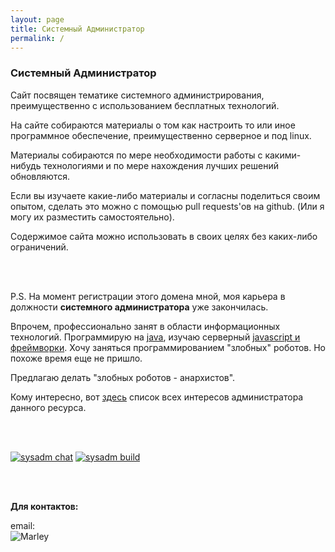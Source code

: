 ```yaml
---
layout: page
title: Системный Администратор
permalink: /
---
```


### Системный Администратор

Сайт посвящен тематике системного администрирования, преимущественно с использованием бесплатных технологий.

На сайте собираются материалы о том как настроить то или иное программное обеспечение, преимущественно серверное и под linux.


Материалы собираются по мере необходимости работы с какими-нибудь технологиями и по мере нахождения лучших решений обновляются.

Если вы изучаете какие-либо материалы и согласны поделиться своим опытом, сделать это можно с помощью pull requests'ов на github. (Или я могу их разместить самостоятельно).

Содержимое сайта можно использовать в своих целях без каких-либо ограничений.


<br/>



<br/>

P.S. На момент регистрации этого домена мной, моя карьера в должности **системного администратора** уже закончилась.

Впрочем, профессионально занят в области информационных технологий. Программирую на <a href="//javadev.org/">java</a>, изучаю серверный <a href="//jsdev.org/">javascript и фреймворки</a>. Хочу заняться программированием "злобных" роботов. Но похоже время еще не пришло.

Предлагаю делать "злобных роботов - анархистов".

Кому интересно, вот <a href="//marley.org/">здесь</a> список всех интересов администратора данного ресурса.

<br/><br/>


<a href="https://gitter.im/sysadm-ru/Lobby" rel="nofollow"><img src="https://badges.gitter.im/sysadm-ru/Lobby.svg" alt="sysadm chat"></a>
<a href="https://travis-ci.org/sysadm-ru/sysadm.ru" rel="nofollow"><img src="https://travis-ci.org/sysadm-ru/sysadm.ru.svg?branch=gh-pages" alt="sysadm build"></a>



<br/><br/>

**Для контактов:**

email:  
![Marley](http://img.fotografii.org/a3333333mail.gif "Marley")
